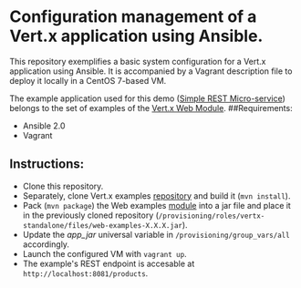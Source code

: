 # Configuration management of a Vert.x application using Ansible.

This repository exemplifies a basic system configuration for a Vert.x application using Ansible. It is accompanied by a Vagrant description file to deploy it locally in a CentOS 7-based VM.

The example application used for this demo ([Simple REST Micro-service](https://github.com/vert-x3/vertx-examples/blob/master/web-examples/README.adoc#user-content-simple-rest-micro-service)) belongs to the set of examples of the [Vert.x Web Module](https://github.com/vert-x3/vertx-examples/blob/master/web-examples/README.adoc).
##Requirements:
- Ansible 2.0
- Vagrant

## Instructions:
- Clone this repository.
- Separately, clone Vert.x examples [repository](https://github.com/vert-x3/vertx-examples) and build it (`mvn install`).
- Pack (`mvn package`) the Web examples [module](https://github.com/vert-x3/vertx-examples/tree/master/web-examples) into a jar file and place it in the previously cloned repository (`/provisioning/roles/vertx-standalone/files/web-examples-X.X.X.jar`).
- Update the *app_jar* universal variable in `/provisioning/group_vars/all` accordingly.
- Launch the configured VM with `vagrant up`.
- The example's REST endpoint is accesable at `http://localhost:8081/products`.

